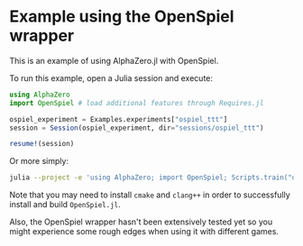 # Example using the OpenSpiel wrapper

This is an example of using AlphaZero.jl with OpenSpiel.

To run this example, open a Julia session and execute:

```julia
using AlphaZero
import OpenSpiel # load additional features through Requires.jl

ospiel_experiment = Examples.experiments["ospiel_ttt"]
session = Session(ospiel_experiment, dir="sessions/ospiel_ttt")

resume!(session)
```

Or more simply:

```sh
julia --project -e 'using AlphaZero; import OpenSpiel; Scripts.train("ospiel_ttt")'
```

Note that you may need to install `cmake` and `clang++` in order to
successfully install and build `OpenSpiel.jl`.

Also, the OpenSpiel wrapper hasn't been extensively tested yet so you
might experience some rough edges when using it with different games.
